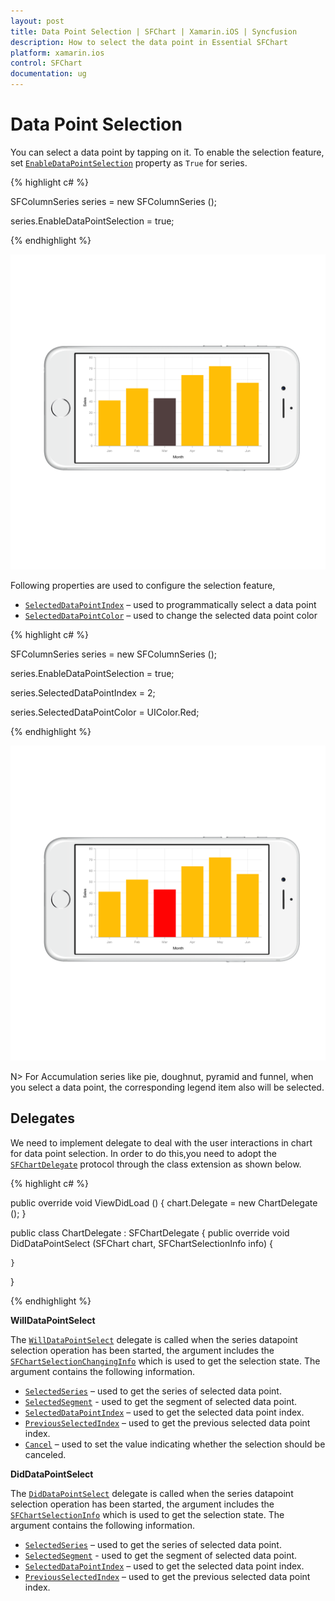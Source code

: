 ```yaml
---
layout: post
title: Data Point Selection | SFChart | Xamarin.iOS | Syncfusion
description: How to select the data point in Essential SFChart
platform: xamarin.ios
control: SFChart
documentation: ug
---
```


# Data Point Selection

You can select a data point by tapping on it. To enable the selection feature, set [`EnableDataPointSelection`](https://help.syncfusion.com/cr/cref_files/xamarin-ios/Syncfusion.SFChart.iOS~Syncfusion.SfChart.iOS.SFSeries~EnableDataPointSelection.html) property as `True` for series. 

{% highlight c# %}

SFColumnSeries series           = new SFColumnSeries ();

series.EnableDataPointSelection = true; 

{% endhighlight %}


![](selection_images/selection_img1.png)

Following properties are used to configure the selection feature,

* [`SelectedDataPointIndex`](https://help.syncfusion.com/cr/cref_files/xamarin-ios/Syncfusion.SFChart.iOS~Syncfusion.SfChart.iOS.SFSeries~SelectedDataPointIndex.html) – used to programmatically select a data point
* [`SelectedDataPointColor`](https://help.syncfusion.com/cr/cref_files/xamarin-ios/Syncfusion.SFChart.iOS~Syncfusion.SfChart.iOS.SFSeries~SelectedDataPointColor.html) – used to change the selected data point color

{% highlight c# %}

SFColumnSeries series           = new SFColumnSeries ();

series.EnableDataPointSelection = true;

series.SelectedDataPointIndex   = 2;

series.SelectedDataPointColor   = UIColor.Red; 

{% endhighlight %}


![](selection_images/selection_img2.png)


N> For Accumulation series like pie, doughnut, pyramid and funnel, when you select a data point, the corresponding legend item also will be selected.

## Delegates


We need to implement delegate to deal with the user interactions in chart for data point selection. In order to do this,you need to adopt the [`SFChartDelegate`](https://help.syncfusion.com/cr/cref_files/xamarin-ios/Syncfusion.SFChart.iOS~Syncfusion.SfChart.iOS.SFChartDelegate.html) protocol through the class extension as shown below.

{% highlight c# %}

public override void ViewDidLoad ()
{
    chart.Delegate = new ChartDelegate ();
}

public class ChartDelegate : SFChartDelegate
{
    public override void DidDataPointSelect (SFChart chart, SFChartSelectionInfo info)
    {

    }
}

{% endhighlight %}



**WillDataPointSelect**

The [`WillDataPointSelect`](https://help.syncfusion.com/cr/cref_files/xamarin-ios/Syncfusion.SFChart.iOS~Syncfusion.SfChart.iOS.SFChartDelegate~WillDataPointSelect.html) delegate is called when the series datapoint selection operation has been started, the argument includes the [`SFChartSelectionChangingInfo`](https://help.syncfusion.com/cr/cref_files/xamarin-ios/Syncfusion.SFChart.iOS~Syncfusion.SfChart.iOS.SFChartSelectionChangingInfo.html) which is used to get the selection state. The argument contains the following information.

* [`SelectedSeries`](https://help.syncfusion.com/cr/cref_files/xamarin-ios/Syncfusion.SFChart.iOS~Syncfusion.SfChart.iOS.SFChartSelectionInfo~SelectedSeries.html) – used to get the series of selected data point.
* [`SelectedSegment`](https://help.syncfusion.com/cr/cref_files/xamarin-ios/Syncfusion.SFChart.iOS~Syncfusion.SfChart.iOS.SFChartSelectionInfo~SelectedSegment.html) - used to get the segment of selected data point.
* [`SelectedDataPointIndex`](https://help.syncfusion.com/cr/cref_files/xamarin-ios/Syncfusion.SFChart.iOS~Syncfusion.SfChart.iOS.SFChartSelectionInfo~SelectedDataPointIndex.html) – used to get the selected data point index.
* [`PreviousSelectedIndex`](https://help.syncfusion.com/cr/cref_files/xamarin-ios/Syncfusion.SFChart.iOS~Syncfusion.SfChart.iOS.SFChartSelectionInfo~PreviousSelectedIndex.html) – used to get the previous selected data point index.
* [`Cancel`](https://help.syncfusion.com/cr/cref_files/xamarin-ios/Syncfusion.SFChart.iOS~Syncfusion.SfChart.iOS.SFChartSelectionChangingInfo~Cancel.html) – used to set the value indicating whether the selection should be canceled.


**DidDataPointSelect**

The [`DidDataPointSelect`](https://help.syncfusion.com/cr/cref_files/xamarin-ios/Syncfusion.SFChart.iOS~Syncfusion.SfChart.iOS.SFChartDelegate~DidDataPointSelect.html)  delegate is called when the series datapoint selection operation has been started, the argument includes the [`SFChartSelectionInfo`](https://help.syncfusion.com/cr/cref_files/xamarin-ios/Syncfusion.SFChart.iOS~Syncfusion.SfChart.iOS.SFChartSelectionInfo.html) which is used to get the selection state. The argument contains the following information.

* [`SelectedSeries`](https://help.syncfusion.com/cr/cref_files/xamarin-ios/Syncfusion.SFChart.iOS~Syncfusion.SfChart.iOS.SFChartSelectionInfo~SelectedSeries.html) – used to get the series of selected data point.
* [`SelectedSegment`](https://help.syncfusion.com/cr/cref_files/xamarin-ios/Syncfusion.SFChart.iOS~Syncfusion.SfChart.iOS.SFChartSelectionInfo~SelectedSegment.html) - used to get the segment of selected data point.
* [`SelectedDataPointIndex`](https://help.syncfusion.com/cr/cref_files/xamarin-ios/Syncfusion.SFChart.iOS~Syncfusion.SfChart.iOS.SFChartSelectionInfo~SelectedDataPointIndex.html) – used to get the selected data point index.
* [`PreviousSelectedIndex`](https://help.syncfusion.com/cr/cref_files/xamarin-ios/Syncfusion.SFChart.iOS~Syncfusion.SfChart.iOS.SFChartSelectionInfo~PreviousSelectedIndex.html) – used to get the previous selected data point index.
